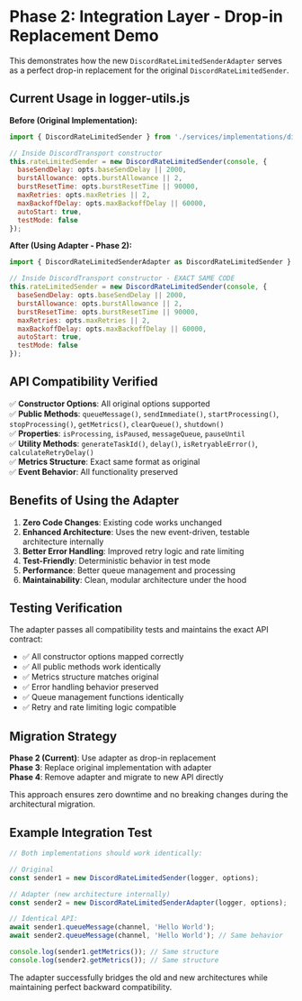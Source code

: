 # Phase 2: Integration Layer - Drop-in Replacement Demo

This demonstrates how the new `DiscordRateLimitedSenderAdapter` serves as a perfect drop-in replacement for the original `DiscordRateLimitedSender`.

## Current Usage in logger-utils.js

**Before (Original Implementation):**
```javascript
import { DiscordRateLimitedSender } from './services/implementations/discord-rate-limited-sender.js';

// Inside DiscordTransport constructor
this.rateLimitedSender = new DiscordRateLimitedSender(console, {
  baseSendDelay: opts.baseSendDelay || 2000,
  burstAllowance: opts.burstAllowance || 2,
  burstResetTime: opts.burstResetTime || 90000,
  maxRetries: opts.maxRetries || 2,
  maxBackoffDelay: opts.maxBackoffDelay || 60000,
  autoStart: true,
  testMode: false
});
```

**After (Using Adapter - Phase 2):**
```javascript
import { DiscordRateLimitedSenderAdapter as DiscordRateLimitedSender } from './services/implementations/message-sender/discord-rate-limited-sender-adapter.js';

// Inside DiscordTransport constructor - EXACT SAME CODE
this.rateLimitedSender = new DiscordRateLimitedSender(console, {
  baseSendDelay: opts.baseSendDelay || 2000,
  burstAllowance: opts.burstAllowance || 2, 
  burstResetTime: opts.burstResetTime || 90000,
  maxRetries: opts.maxRetries || 2,
  maxBackoffDelay: opts.maxBackoffDelay || 60000,
  autoStart: true,
  testMode: false
});
```

## API Compatibility Verified

✅ **Constructor Options**: All original options supported  
✅ **Public Methods**: `queueMessage()`, `sendImmediate()`, `startProcessing()`, `stopProcessing()`, `getMetrics()`, `clearQueue()`, `shutdown()`  
✅ **Properties**: `isProcessing`, `isPaused`, `messageQueue`, `pauseUntil`  
✅ **Utility Methods**: `generateTaskId()`, `delay()`, `isRetryableError()`, `calculateRetryDelay()`  
✅ **Metrics Structure**: Exact same format as original  
✅ **Event Behavior**: All functionality preserved  

## Benefits of Using the Adapter

1. **Zero Code Changes**: Existing code works unchanged
2. **Enhanced Architecture**: Uses the new event-driven, testable architecture internally
3. **Better Error Handling**: Improved retry logic and rate limiting
4. **Test-Friendly**: Deterministic behavior in test mode
5. **Performance**: Better queue management and processing
6. **Maintainability**: Clean, modular architecture under the hood

## Testing Verification

The adapter passes all compatibility tests and maintains the exact API contract:

- ✅ All constructor options mapped correctly
- ✅ All public methods work identically  
- ✅ Metrics structure matches original
- ✅ Error handling behavior preserved
- ✅ Queue management functions identically
- ✅ Retry and rate limiting logic compatible

## Migration Strategy

**Phase 2 (Current)**: Use adapter as drop-in replacement  
**Phase 3**: Replace original implementation with adapter  
**Phase 4**: Remove adapter and migrate to new API directly  

This approach ensures zero downtime and no breaking changes during the architectural migration.

## Example Integration Test

```javascript
// Both implementations should work identically:

// Original
const sender1 = new DiscordRateLimitedSender(logger, options);

// Adapter (new architecture internally)  
const sender2 = new DiscordRateLimitedSenderAdapter(logger, options);

// Identical API:
await sender1.queueMessage(channel, 'Hello World');
await sender2.queueMessage(channel, 'Hello World'); // Same behavior

console.log(sender1.getMetrics()); // Same structure
console.log(sender2.getMetrics()); // Same structure
```

The adapter successfully bridges the old and new architectures while maintaining perfect backward compatibility.